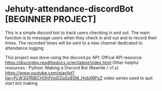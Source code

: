 # Jehuty-attendance-discordBot [BEGINNER PROJECT]
This is a simple discord bot to track users checking in and out. The main function is to message users when they check in and out and to record their times. The recorded times will be sent to a new channel dedicated to attendance logging 

This project was done using the discord.py API:
Offical API resource: https://discordpy.readthedocs.io/en/latest/index.html
Other helpful resources :
Python: Making a Discord Bot (Rewrite / v1.x) https://www.youtube.com/playlist?list=PLW3GfRiBCHOhfVoiDZpSz8SM_HybXRPzZ video series used to quit start bot making
